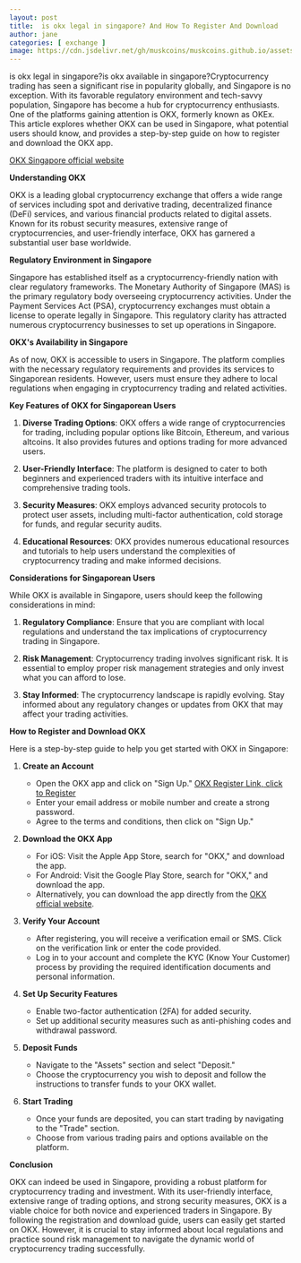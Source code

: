```yaml
---
layout: post
title:  is okx legal in singapore? And How To Register And Download
author: jane
categories: [ exchange ]
image: https://cdn.jsdelivr.net/gh/muskcoins/muskcoins.github.io/assets/images/okx-register.webp
---
```

is okx legal in singapore?is okx available in singapore?Cryptocurrency trading has seen a significant rise in popularity globally, and Singapore is no exception. With its favorable regulatory environment and tech-savvy population, Singapore has become a hub for cryptocurrency enthusiasts. One of the platforms gaining attention is OKX, formerly known as OKEx. This article explores whether OKX can be used in Singapore, what potential users should know, and provides a step-by-step guide on how to register and download the OKX app.

[OKX Singapore official website](/302.html?target=https://www.okx.com/join/65103688)

**Understanding OKX**

OKX is a leading global cryptocurrency exchange that offers a wide range of services including spot and derivative trading, decentralized finance (DeFi) services, and various financial products related to digital assets. Known for its robust security measures, extensive range of cryptocurrencies, and user-friendly interface, OKX has garnered a substantial user base worldwide.

**Regulatory Environment in Singapore**

Singapore has established itself as a cryptocurrency-friendly nation with clear regulatory frameworks. The Monetary Authority of Singapore (MAS) is the primary regulatory body overseeing cryptocurrency activities. Under the Payment Services Act (PSA), cryptocurrency exchanges must obtain a license to operate legally in Singapore. This regulatory clarity has attracted numerous cryptocurrency businesses to set up operations in Singapore.

**OKX's Availability in Singapore**

As of now, OKX is accessible to users in Singapore. The platform complies with the necessary regulatory requirements and provides its services to Singaporean residents. However, users must ensure they adhere to local regulations when engaging in cryptocurrency trading and related activities.

**Key Features of OKX for Singaporean Users**

1. **Diverse Trading Options**: OKX offers a wide range of cryptocurrencies for trading, including popular options like Bitcoin, Ethereum, and various altcoins. It also provides futures and options trading for more advanced users.
   
2. **User-Friendly Interface**: The platform is designed to cater to both beginners and experienced traders with its intuitive interface and comprehensive trading tools.
   
3. **Security Measures**: OKX employs advanced security protocols to protect user assets, including multi-factor authentication, cold storage for funds, and regular security audits.
   
4. **Educational Resources**: OKX provides numerous educational resources and tutorials to help users understand the complexities of cryptocurrency trading and make informed decisions.

**Considerations for Singaporean Users**

While OKX is available in Singapore, users should keep the following considerations in mind:

1. **Regulatory Compliance**: Ensure that you are compliant with local regulations and understand the tax implications of cryptocurrency trading in Singapore.
   
2. **Risk Management**: Cryptocurrency trading involves significant risk. It is essential to employ proper risk management strategies and only invest what you can afford to lose.
   
3. **Stay Informed**: The cryptocurrency landscape is rapidly evolving. Stay informed about any regulatory changes or updates from OKX that may affect your trading activities.

**How to Register and Download OKX**

Here is a step-by-step guide to help you get started with OKX in Singapore:

1. **Create an Account**
   - Open the OKX app and click on "Sign Up." [OKX Register Link, click to Register](/302.html?target=https://www.okx.com/join/65103688)
   - Enter your email address or mobile number and create a strong password.
   - Agree to the terms and conditions, then click on "Sign Up."

2. **Download the OKX App**
   - For iOS: Visit the Apple App Store, search for "OKX," and download the app.
   - For Android: Visit the Google Play Store, search for "OKX," and download the app.
   - Alternatively, you can download the app directly from the [OKX official website](/302.html?target=https://www.okx.com/join/65103688).

3. **Verify Your Account**
   - After registering, you will receive a verification email or SMS. Click on the verification link or enter the code provided.
   - Log in to your account and complete the KYC (Know Your Customer) process by providing the required identification documents and personal information.

4. **Set Up Security Features**
   - Enable two-factor authentication (2FA) for added security.
   - Set up additional security measures such as anti-phishing codes and withdrawal password.

5. **Deposit Funds**
   - Navigate to the "Assets" section and select "Deposit."
   - Choose the cryptocurrency you wish to deposit and follow the instructions to transfer funds to your OKX wallet.

6. **Start Trading**
   - Once your funds are deposited, you can start trading by navigating to the "Trade" section.
   - Choose from various trading pairs and options available on the platform.

**Conclusion**

OKX can indeed be used in Singapore, providing a robust platform for cryptocurrency trading and investment. With its user-friendly interface, extensive range of trading options, and strong security measures, OKX is a viable choice for both novice and experienced traders in Singapore. By following the registration and download guide, users can easily get started on OKX. However, it is crucial to stay informed about local regulations and practice sound risk management to navigate the dynamic world of cryptocurrency trading successfully.